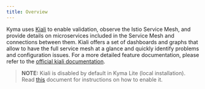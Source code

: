 ```yaml
---
title: Overview
---
```


Kyma uses [Kiali](https://www.kiali.io) to enable validation, observe the Istio Service Mesh, and provide details on microservices included in the Service Mesh and connections between them.
Kiali offers a set of dashboards and graphs that allow to have the full service mesh at a glance and quickly identify problems and configuration issues.
For a more detailed feature documentation, please refer to the [official kiali documentation](https://kiali.io/documentation/features/).


>**NOTE:** Kiali is disabled by default in Kyma Lite (local installation). Read [this](/root/kyma/#configuration-custom-component-installation) document for instructions on how to enable it.